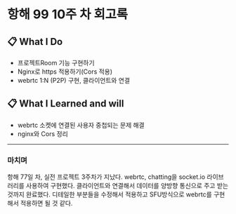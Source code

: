 # 항해 99 10주 차 회고록

## 📋 What I Do
- 프로젝트Room 기능 구현하기
- Nginx로 https 적용하기(Cors 적용)
- webrtc 1:N (P2P) 구현, 클라이언트와 연결

## 📋 What I Learned and will
- webrtc 소켓에 연결된 사용자 중첩되는 문제 해결 
- nginx와 Cors 정리
---

### 마치며
항해 77일 차, 실전 프로젝트 3주차가 지났다. webrtc, chatting을 socket.io 라이브러리를 사용하여 구현했다. 클라이언트와 연결해서 데이터를 양방향 통신으로 주고 받는 것까지 완료했다. 디테일한 부분들을 수정해서 적용하고 SFU방식으로 webrtc를 구현해서 적용하면 될 것 같다.   
